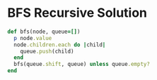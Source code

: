 # BFS Recursive Solution

```ruby
def bfs(node, queue=[])
  p node.value
  node.children.each do |child|
    queue.push(child)
  end
  bfs(queue.shift, queue) unless queue.empty?
end
```
